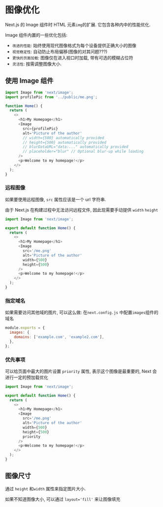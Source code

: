 # 图像优化

Next.js 的 Image 组件时 HTML 元素`img`的扩展. 它包含各种内中的性能优化.

Image 组件内置的一些优化包括:

- `改进的性能`: 始终使用现代图像格式为每个设备提供正确大小的图像
- `视觉稳定性`: 自动防止布局偏移(图像的对其问题???)
- `更快的页面加载`: 图像仅在进入视口时加载, 带有可选的模糊占位符
- `灵活性`: 按需调整图像大小.

## 使用 Image 组件

```js
import Image from 'next/image';
import profilePic from '../public/me.png';

function Home() {
  return (
    <>
      <h1>My Homepage</h1>
      <Image
        src={profilePic}
        alt='Picture of the author'
        // width={500} automatically provided
        // height={500} automatically provided
        // blurDataURL="data:..." automatically provided
        // placeholder="blur" // Optional blur-up while loading
      />
      <p>Welcome to my homepage!</p>
    </>
  );
}
```

### 远程图像

如果要使用远程图像, `src` 属性应该是一个 url 字符串.

由于 Next.js 在构建过程中无法访问远程文件, 因此现需要手动提供 `width` `height`

```js
import Image from 'next/image';

export default function Home() {
  return (
    <>
      <h1>My Homepage</h1>
      <Image
        src='/me.png'
        alt='Picture of the author'
        width={500}
        height={500}
      />
      <p>Welcome to my homepage!</p>
    </>
  );
}
```

### 指定域名

如果需要访问其他域的图片, 可以这么做: 在`next.config.js` 中配置`images`组件的域名

```js
module.exports = {
  images: {
    domains: ['example.com', 'example2.com'],
  },
};
```

### 优先事项

可以给页面中最大的图片设置 `priority` 属性, 表示这个图像是最重要的, Next 会进行一定的预加载优化

```js
import Image from 'next/image';

export default function Home() {
  return (
    <>
      <h1>My Homepage</h1>
      <Image
        src='/me.png'
        alt='Picture of the author'
        width={500}
        height={500}
        priority
      />
      <p>Welcome to my homepage!</p>
    </>
  );
}
```

## 图像尺寸

通过 `height` 和`width` 属性来指定图片大小.


如果不知道图像大小, 可以通过 `layout='fill'` 来让图像填充
